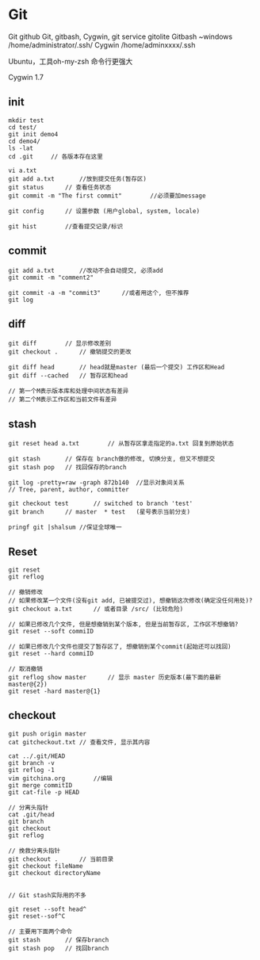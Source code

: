 # Git

Git github
Git, gitbash, Cygwin, git service gitolite
Gitbash ~windows  /home/administrator/.ssh/
Cygwin	/home/adminxxxx/.ssh

Ubuntu，工具oh-my-zsh
命令行更强大

Cygwin 1.7

## init
```shell script
mkdir test
cd test/
git init demo4
cd demo4/
ls -lat
cd .git		// 各版本存在这里
```


```shell script
vi a.txt
git add a.txt		//放到提交任务(暂存区)
git status		// 查看任务状态
git commit -m "The first commit"		//必须要加message

git config		// 设置参数 (用户global, system, locale)

git hist		//查看提交记录/标识
```

## commit
```shell script
git add a.txt		//改动不会自动提交, 必须add
git commit -m "comment2"

git commit -a -m "commit3" 		//或者用这个, 但不推荐
git log
```


## diff
```shell script
git diff		// 显示修改差别
git checkout .		// 撤销提交的更改

git diff head		// head就是master (最后一个提交) 工作区和Head
git diff --cached	// 暂存区和head

// 第一个M表示版本库和处理中间状态有差异
// 第二个M表示工作区和当前文件有差异
```


## stash
```shell script
git reset head a.txt		// 从暂存区拿走指定的a.txt 回复到原始状态

git stash		// 保存在 branch做的修改, 切换分支, 但又不想提交
git stash pop	// 找回保存的branch
```


```shell script
git log -pretty=raw -graph 872b140	//显示对象间关系
// Tree, parent, author, committer

git checkout test		// switched to branch 'test'
git branch		// master  * test	(星号表示当前分支)

pringf git |shalsum	//保证全球唯一
```


## Reset
```shell script
git reset
git reflog

// 撤销修改
// 如果修改某一个文件(没有git add, 已被提交过), 想撤销这次修改(确定没任何用处)?
git checkout a.txt		// 或者目录 /src/ (比较危险)

// 如果已修改几个文件, 但是想撤销到某个版本, 但是当前暂存区, 工作区不想撤销?
git reset --soft commiID

// 如果已修改几个文件也提交了暂存区了, 想撤销到某个commit(起始还可以找回)
git reset --hard commiID

// 取消撤销
git reflog show master		// 显示 master 历史版本(最下面的最新 master@{2})
git reset -hard master@{1}
```



## checkout
```shell script
git push origin master
cat gitcheckout.txt	// 查看文件, 显示其内容

cat ../.git/HEAD	
git branch -v
git reflog -1
vim gitchina.org		//编辑
git merge commitID
git cat-file -p HEAD

// 分离头指针
cat .git/head
git branch
git checkout
git reflog

// 挽救分离头指针
git checkout .		// 当前目录
git checkout fileName
git checkout directoryName


// Git stash实际用的不多

git reset --soft head^
git reset--sof^C

// 主要用下面两个命令
git stash		// 保存branch
git stash pop	// 找回branch
```


